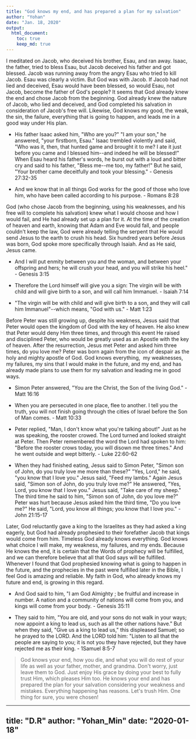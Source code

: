 ```yaml
---
title: "God knows my end, and has prepared a plan for my salvation"
author: "Yohan"
date: "Jan. 18, 2020"
output:
  html_document:
    toc: true
    keep_md: true
---
```


<style type="text/css">

body, td {
  font-size: 14px;
}
</style>



I meditated on Jacob, who deceived his brother, Esau, and ran away. Isaac, the father, tried to bless Esau, but Jacob deceived his father and got blessed. Jacob was running away from the angry Esau who tried to kill Jacob. Esau was clearly a victim. But God was with Jacob. If Jacob had not lied and deceived, Esau would have been blessed, so would Esau, not Jacob, become the father of God's people? It seems that God already knew the end and chose Jacob from the beginning. God already knew the nature of Jacob, who lied and deceived, and God completed his salvation in consideration of Jacob's free will. Likewise, God knows my good, the weak, the sin, the failure, everything that is going to happen, and leads me in a good way under His plan. 

- His father Isaac asked him, "Who are you?" "I am your son," he answered, "your firstborn, Esau." Isaac trembled violently and said, "Who was it, then, that hunted game and brought it to me? I ate it just before you came and I blessed him--and indeed he will be blessed!" When Esau heard his father's words, he burst out with a loud and bitter cry and said to his father, "Bless me--me too, my father!" But he said, "Your brother came deceitfully and took your blessing." - Genesis 27:32-35

- And we know that in all things God works for the good of those who love him, who have been called according to his purpose. - Romans 8:28


God (who chose Jacob from the beginning, using his weaknesses, and his free will to complete his salvation) knew what I would choose and how I would fail, and He had already set up a plan for it. At the time of the creation of heaven and earth, knowing that Adam and Eve would fall, and people couldn't keep the law, God were already telling the serpent that He would send Jesus to the earth to crush his head. Six hundred years before Jesus was born, God spoke more specifically through Isaiah. And as He said, Jesus came. 

- And I will put enmity between you and the woman, and between your offspring and hers; he will crush your head, and you will strike his heel." - Genesis 3:15

- Therefore the Lord himself will give you a sign: The virgin will be with child and will give birth to a son, and will call him Immanuel. - Isaiah 7:14

- "The virgin will be with child and will give birth to a son, and they will call him Immanuel"--which means, "God with us." - Matt 1:23


Before Peter was still growing up, despite his weakness, Jesus said that Peter would open the kingdom of God with the key of heaven. He also knew that Peter would deny Him three times, and through this event He raised and disciplined Peter, who would be greatly used as an Apostle with the key of heaven. After the resurrection, Jesus met Peter and asked him three times, do you love me? Peter was born again from the icon of despair as the holy and mighty apostle of God. God knows everything,  my weaknesses, my failures, my sins that I would make in the future, and my end, and has already made plans to use them for my salvation and leading me in good ways. 

- Simon Peter answered, "You are the Christ, the Son of the living God." - Matt 16:16

- When you are persecuted in one place, flee to another. I tell you the truth, you will not finish going through the cities of Israel before the Son of Man comes. - Matt 10:33

- Peter replied, "Man, I don't know what you're talking about!" Just as he was speaking, the rooster crowed. The Lord turned and looked straight at Peter. Then Peter remembered the word the Lord had spoken to him: "Before the rooster crows today, you will disown me three times." And he went outside and wept bitterly. - Luke 22:60-62

- When they had finished eating, Jesus said to Simon Peter, "Simon son of John, do you truly love me more than these?" "Yes, Lord," he said, "you know that I love you." Jesus said, "Feed my lambs." Again Jesus said, "Simon son of John, do you truly love me?" He answered, "Yes, Lord, you know that I love you." Jesus said, "Take care of my sheep." The third time he said to him, "Simon son of John, do you love me?" Peter was hurt because Jesus asked him the third time, "Do you love me?" He said, "Lord, you know all things; you know that I love you." - John 21:15-17


Later, God reluctantly gave a king to the Israelites as they had asked a king eagerly, but God had already prophesied to their forefather Jacob that kings would come from him. Timeless God already knows everything. God knows what choice I will make, my weakness, my failures, and my ends. Because He knows the end, it is certain that the Words of prophecy will be fulfilled, and we can therefore believe that all that God says will be fulfilled. Whenever I found that God prophesied knowing what is going to happen in the future, and the prophecies in the past were fulfilled later in the Bible, I feel God is amazing and reliable. My faith in God, who already knows my future and end, is growing in this regard.

- And God said to him, "I am God Almighty ; be fruitful and increase in number. A nation and a community of nations will come from you, and kings will come from your body. - Genesis 35:11

- They said to him, "You are old, and your sons do not walk in your ways; now appoint a king to lead us, such as all the other nations have." But when they said, "Give us a king to lead us," this displeased Samuel; so he prayed to the LORD. And the LORD told him: "Listen to all that the people are saying to you; it is not you they have rejected, but they have rejected me as their king. - 1Samuel 8:5-7

> God knows your end, how you die, and what you will do rest of your life as well as your father, mother, and grandma. Don't worry, just leave them to God. Just enjoy His grace by  doing your best to fully trust Him, which pleases Him too. He knows your end and has prepared the plan for your salvation considering your weakness and mistakes. Everything happening has reasons. Let's trush Him. One thing for sure, you were chosen! 

---
title: "D.R"
author: "Yohan_Min"
date: "2020-01-18"
---
